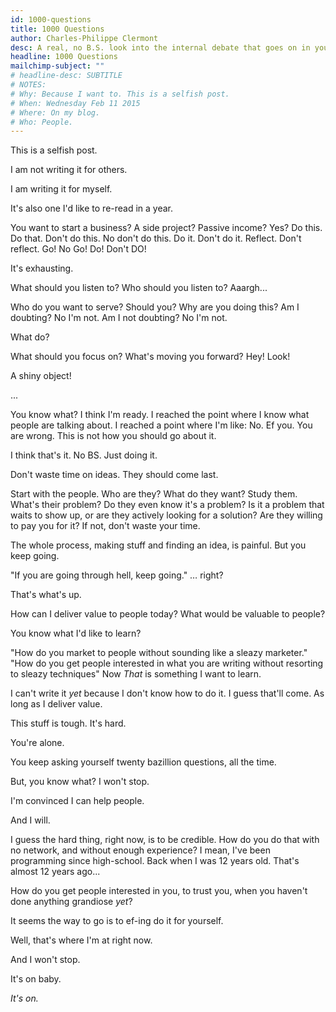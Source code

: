 ```yaml
---
id: 1000-questions
title: 1000 Questions
author: Charles-Philippe Clermont
desc: A real, no B.S. look into the internal debate that goes on in your head as you are building your own thing.
headline: 1000 Questions
mailchimp-subject: ""
# headline-desc: SUBTITLE
# NOTES:
# Why: Because I want to. This is a selfish post.
# When: Wednesday Feb 11 2015
# Where: On my blog.
# Who: People.
---
```


This is a selfish post.

I am not writing it for others.

I am writing it for myself.

It's also one I'd like to re-read in a year.

You want to start a business?
A side project?
Passive income?
Yes?
Do this.
Do that.
Don't do this.
No don't do this.
Do it.
Don't do it.
Reflect.
Don't reflect.
Go!
No Go!
Do!
Don't DO!

It's exhausting.

What should you listen to?
Who should you listen to?
Aaargh...

Who do you want to serve?
Should you?
Why are you doing this?
Am I doubting?
No I'm not.
Am I not doubting?
No I'm not.

What do?

What should you focus on?
What's moving you forward?
Hey!
Look!

A shiny object!

...

You know what?
I think I'm ready.
I reached the point where I know what people are talking about.
I reached a point where I'm like:
No.
Ef you.
You are wrong.
This is not how you should go about it.

I think that's it.
No BS.
Just doing it.

Don't waste time on ideas.
They should come last.

Start with the people.
Who are they?
What do they want?
Study them.
What's their problem?
Do they even know it's a problem?
Is it a problem that waits to show up, or are they actively looking for a solution?
Are they willing to pay you for it?
If not, don't waste your time.

The whole process, making stuff and finding an idea, is painful.
But you keep going.

"If you are going through hell, keep going."
 … right?

That's what's up.

How can I deliver value to people today?
What would be valuable to people?

You know what I'd like to learn?

"How do you market to people without sounding like a sleazy marketer."
"How do you get people interested in what you are writing without resorting to sleazy techniques"
Now *That* is something I want to learn.

I can't write it *yet* because I don't know how to do it.
I guess that'll come.
As long as I deliver value.

This stuff is tough.
It's hard.

You're alone.

You keep asking yourself twenty bazillion questions, all the time.

But, you know what? I won't stop.

I'm convinced I can help people.

And I will.

I guess the hard thing, right now, is to be credible.
How do you do that with no network, and without enough experience?
I mean, I've been programming since high-school.
Back when I was 12 years old.
That's almost 12 years ago...

How do you get people interested in you,
 to trust you,
 when you haven't done anything grandiose *yet*?

It seems the way to go is to ef-ing do it for yourself.

Well, that's where I'm at right now.

And I won't stop.

It's on baby.

*It's on.*
